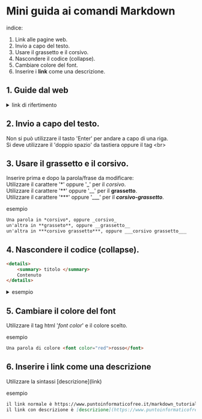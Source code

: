 # Mini guida ai comandi Markdown

indice:
1. Link alle pagine web.  
2. Invio a capo del testo.  
3. Usare il grassetto e il corsivo.  
4. Nascondere il codice (collapse).
5. Cambiare colore del font.
6. Inserire i **link** come una descrizione.


## 1. Guide dal web

<details>
    <summary>link di rifertimento</summary>

- [guida semplice](https://www.ionos.it/digitalguide/siti-web/programmazione-del-sito-web/markdown/)<br>
- [altra guida semplice](http://elearning.lngs.infn.it/help.php?file=advanced_markdown.html)<br>  
- [guida html.it](https://www.html.it/articoli/markdown-guida-al-linguaggio)<br> 
- [guida adobe avanzata](https://experienceleague.adobe.com/docs/contributor/contributor-guide/writing-essentials/markdown.html?lang=it)<br>
- [altra guida avanzata](https://daringfireball.net/projects/markdown/syntax)
- [collapse del testo](https://gist.github.com/pierrejoubert73/902cc94d79424356a8d20be2b382e1ab)<br>
- [cambiare il colore](https://www.puntoinformaticofree.it/markdown_tutorial/markdown-9/markdown-15/)<br>

</details>

## 2. Invio a capo del testo.
Non si può utilizzare il tasto 'Enter' per andare a capo di una riga.  
Si deve utilizzare il 'doppio spazio' da tastiera oppure il tag \<br>

## 3. Usare il grassetto e il corsivo. 
Inserire prima e dopo la parola/frase da modificare:  
Utilizzare il carattere '\*' oppure '\_' per il *corsivo*.  
Utilizzare il carattere '\*\*' oppure '\_\_' per il **grassetto**.   
Utilizzare il carattere '\*\*\*' oppure '\_\_\_' per il ***corsivo-grassetto***.

esempio

```md
Una parola in *corsivo*, oppure _corsivo_
un'altra in **grasseto**, oppure __grassetto__
un'altra in ***corsivo grassetto***, oppure ___corsivo grassetto___

```

## 4. Nascondere il codice (collapse).

```md
<details>
    <summary> titolo </summary>
    Contenuto  
</details>
```

<details>
    <summary> esempio </summary>

 ```c#
    Console.WriteLine("Ciao");
 ```
</details>

## 5. Cambiare il colore del font
Utilizzare il tag html '*font color*' e il colore scelto.

esempio

```md
Una parola di colore <font color="red">rosso</font>
```

## 6. Inserire i link come una descrizione
Utilizzare la sintassi \[descrizione\](link)

esempio

```md
il link normale è https://www.puntoinformaticofree.it/markdown_tutorial/
il link con descrizione è [descrizione](https://www.puntoinformaticofree.it/markdown_tutorial/)
```
